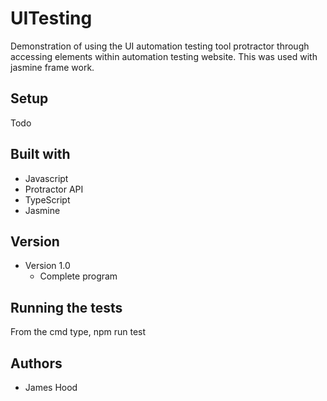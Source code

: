 # UITesting

Demonstration of using the UI automation testing tool protractor through accessing elements within automation testing 
website. This was used with jasmine frame work.

## Setup
Todo

## Built with
* Javascript
* Protractor API
* TypeScript
* Jasmine

## Version
* Version 1.0
    * Complete program
  
## Running the tests
From the cmd type, npm run test

## Authors
* James Hood
